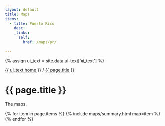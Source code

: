 ```yaml
---
layout: default
title: Maps
items:
  - title: Puerto Rico
    desc:
    _links:
      self:
        href: /maps/pr/

---
```


{% assign ui_text = site.data.ui-text['ui_text'] %}

<div class="section spacer"></div>

<div class="section bread">
	<div class="content">
		<div class="h-subtitle">
			<p><a href="{{ site.url }}">{{ ui_text.home }}</a> / <a href="{{ page.url }}">{{ page.title }}</a></p>
		</div>
	</div>
</div>

<div class="section title">
	<div class="content">
		<h1>{{ page.title }}</h1>
    <p>
The maps.
    </p>
	</div>
</div>

<div class="section">
	<div class="content">
{% for item in page.items %}
  {% include maps/summary.html map=item %}
{% endfor %}
	</div>
</div>